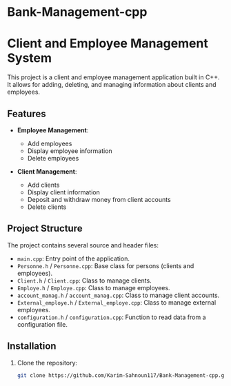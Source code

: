 # Bank-Management-cpp
# Client and Employee Management System

This project is a client and employee management application built in C++. It allows for adding, deleting, and managing information about clients and employees.

## Features

- **Employee Management**:
  - Add employees
  - Display employee information
  - Delete employees

- **Client Management**:
  - Add clients
  - Display client information
  - Deposit and withdraw money from client accounts
  - Delete clients

## Project Structure

The project contains several source and header files:

- `main.cpp`: Entry point of the application.
- `Personne.h` / `Personne.cpp`: Base class for persons (clients and employees).
- `Client.h` / `Client.cpp`: Class to manage clients.
- `Employe.h` / `Employe.cpp`: Class to manage employees.
- `account_manag.h` / `account_manag.cpp`: Class to manage client accounts.
- `External_employe.h` / `External_employe.cpp`: Class to manage external employees.
- `configuration.h` / `configuration.cpp`: Function to read data from a configuration file.

## Installation

1. Clone the repository:

   ```bash
   git clone https://github.com/Karim-Sahnoun117/Bank-Management-cpp.git

